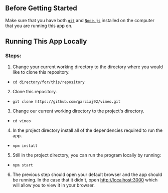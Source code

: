 ## Before Getting Started

Make sure that you have both [`git`](https://git-scm.com/book/en/v2/Getting-Started-Installing-Git) and [`Node.js`](https://nodejs.org/en/) installed on the computer that you are running this app on.

## Running This App Locally

### Steps:

1. Change your current working directory to the directory where you would like to clone this repository.

- `cd directory/for/this/repository`

2. Clone this repository.

- `git clone https://github.com/garciaj92/vimeo.git`

3. Change our current working directory to the project's directory.

- `cd vimeo`

4. In the project directory install all of the dependencies required to run the app.

- `npm install`

5. Still in the project directory, you can run the program locally by running:

- `npm start`

6. The previous step should open your default browser and the app should be running. In the case that it didn't, open [http://localhost:3000](http://localhost:3000) which will allow you to view it in your browser.
